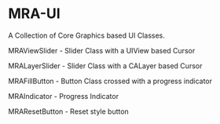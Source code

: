 MRA-UI
==============

A Collection of Core Graphics based UI Classes.

MRAViewSlider - Slider Class with a UIView based Cursor

MRALayerSlider - Slider Class with a CALayer based Cursor

MRAFillButton - Button Class crossed with a progress indicator

MRAIndicator - Progress Indicator

MRAResetButton - Reset style button



